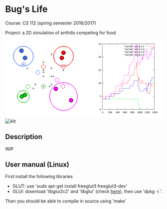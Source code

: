 # Bug's Life

Course: CS 112 (spring semester 2016/2017)

Project: a 2D simulation of anthills competing for food

![Alt](pic_0.png)
![Alt](../pic_0.png)

## Description

WIP

## User manual (Linux)

First install the following libraries

- GLUT: use 'sudo apt-get install freeglut3 freeglut3-dev'
- GLUI: download 'libglui2c2' and 'libglui' (check [here](http://www.rpmseek.com/index.html?hl=com)), then use 'dpkg -i <package name>'.

Then you should be able to compile in source using 'make'
